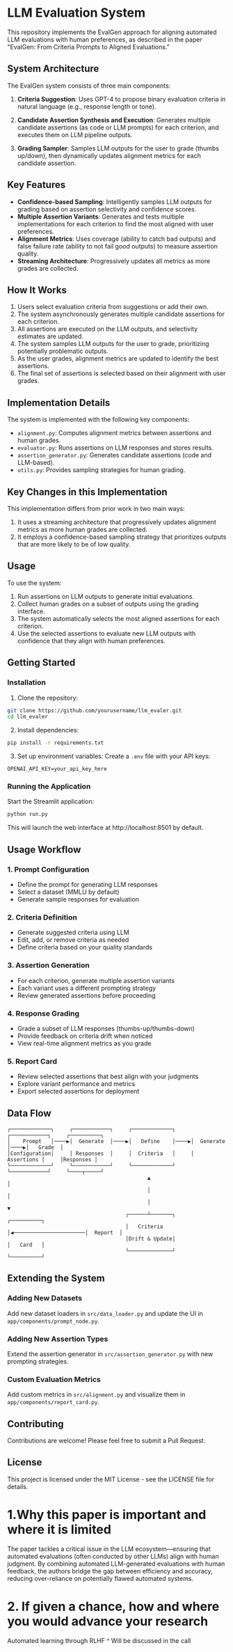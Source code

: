 # LLM Evaluation System

This repository implements the EvalGen approach for aligning automated LLM evaluations with human preferences, as described in the paper "EvalGen: From Criteria Prompts to Aligned Evaluations."

## System Architecture

The EvalGen system consists of three main components:

1. **Criteria Suggestion**: Uses GPT-4 to propose binary evaluation criteria in natural language (e.g., response length or tone).

2. **Candidate Assertion Synthesis and Execution**: Generates multiple candidate assertions (as code or LLM prompts) for each criterion, and executes them on LLM pipeline outputs.

3. **Grading Sampler**: Samples LLM outputs for the user to grade (thumbs up/down), then dynamically updates alignment metrics for each candidate assertion.

## Key Features

- **Confidence-based Sampling**: Intelligently samples LLM outputs for grading based on assertion selectivity and confidence scores.
- **Multiple Assertion Variants**: Generates and tests multiple implementations for each criterion to find the most aligned with user preferences.
- **Alignment Metrics**: Uses coverage (ability to catch bad outputs) and false failure rate (ability to not fail good outputs) to measure assertion quality.
- **Streaming Architecture**: Progressively updates all metrics as more grades are collected.

## How It Works

1. Users select evaluation criteria from suggestions or add their own.
2. The system asynchronously generates multiple candidate assertions for each criterion.
3. All assertions are executed on the LLM outputs, and selectivity estimates are updated.
4. The system samples LLM outputs for the user to grade, prioritizing potentially problematic outputs.
5. As the user grades, alignment metrics are updated to identify the best assertions.
6. The final set of assertions is selected based on their alignment with user grades.

## Implementation Details

The system is implemented with the following key components:

- `alignment.py`: Computes alignment metrics between assertions and human grades.
- `evaluator.py`: Runs assertions on LLM responses and stores results.
- `assertion_generator.py`: Generates candidate assertions (code and LLM-based).
- `utils.py`: Provides sampling strategies for human grading.

## Key Changes in this Implementation

This implementation differs from prior work in two main ways:

1. It uses a streaming architecture that progressively updates alignment metrics as more human grades are collected.
2. It employs a confidence-based sampling strategy that prioritizes outputs that are more likely to be of low quality.

## Usage

To use the system:

1. Run assertions on LLM outputs to generate initial evaluations.
2. Collect human grades on a subset of outputs using the grading interface.
3. The system automatically selects the most aligned assertions for each criterion.
4. Use the selected assertions to evaluate new LLM outputs with confidence that they align with human preferences.

## Getting Started

### Installation

1. Clone the repository:
```bash
git clone https://github.com/yourusername/llm_evaler.git
cd llm_evaler
```

2. Install dependencies:
```bash
pip install -r requirements.txt
```

3. Set up environment variables:
Create a `.env` file with your API keys:
```
OPENAI_API_KEY=your_api_key_here
```

### Running the Application

Start the Streamlit application:
```bash
python run.py
```

This will launch the web interface at http://localhost:8501 by default.

## Usage Workflow

### 1. Prompt Configuration
- Define the prompt for generating LLM responses
- Select a dataset (MMLU by default)
- Generate sample responses for evaluation

### 2. Criteria Definition
- Generate suggested criteria using LLM
- Edit, add, or remove criteria as needed
- Define criteria based on your quality standards

### 3. Assertion Generation
- For each criterion, generate multiple assertion variants
- Each variant uses a different prompting strategy
- Review generated assertions before proceeding

### 4. Response Grading
- Grade a subset of LLM responses (thumbs-up/thumbs-down)
- Provide feedback on criteria drift when noticed
- View real-time alignment metrics as you grade

### 5. Report Card
- Review selected assertions that best align with your judgments
- Explore variant performance and metrics
- Export selected assertions for deployment

## Data Flow

```
┌─────────────┐     ┌────────────┐     ┌─────────────┐     ┌────────────┐     ┌──────────┐
│    Prompt   │────▶│  Generate  │────▶│   Define    │────▶│  Generate  │────▶│   Grade  │
│Configuration│     │ Responses  │     │  Criteria   │     │ Assertions │     │Responses │
└─────────────┘     └────────────┘     └─────────────┘     └────────────┘     └────┬─────┘
                                             ▲                                      │
                                             │                                      │
                                             │                                      ▼
                                      ┌──────┴───────┐                        ┌──────────┐
                                      │   Criteria   │◀───────────────────────│  Report  │
                                      │Drift & Update│                        │   Card   │
                                      └──────────────┘                        └──────────┘
```

## Extending the System

### Adding New Datasets
Add new dataset loaders in `src/data_loader.py` and update the UI in `app/components/prompt_node.py`.

### Adding New Assertion Types
Extend the assertion generator in `src/assertion_generator.py` with new prompting strategies.

### Custom Evaluation Metrics
Add custom metrics in `src/alignment.py` and visualize them in `app/components/report_card.py`.

## Contributing

Contributions are welcome! Please feel free to submit a Pull Request.

## License

This project is licensed under the MIT License - see the LICENSE file for details.


# 1.Why this paper is important and where it is limited
The paper tackles a critical issue in the LLM ecosystem—ensuring that automated evaluations (often conducted by other LLMs) align with human judgment. By combining automated LLM-generated evaluations with human feedback, the authors bridge the gap between efficiency and accuracy, reducing over-reliance on potentially flawed automated systems.

# 2.⁠ ⁠If given a chance, how and where you would advance your research
Automated learning through RLHF ^ Will be discussed in the call


